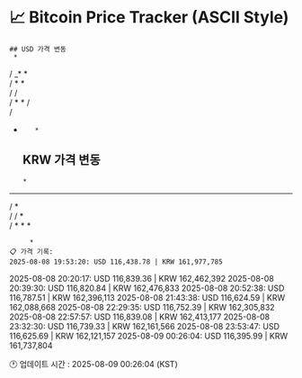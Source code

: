 # 📈 Bitcoin Price Tracker (ASCII Style)
    ## USD 가격 변동 
     *        
/ _*  *   
/    * *  
/   /     
/   *   * 
/         
/         
*        *
    ## KRW 가격 변동
      *       
 * *  *   
/    *    
/   /  *  
/   *   * 
*         
          
         *
    📋 가격 기록:
    2025-08-08 19:53:20: USD 116,438.78 | KRW 161,977,785
2025-08-08 20:20:17: USD 116,839.36 | KRW 162,462,392
2025-08-08 20:39:30: USD 116,820.84 | KRW 162,476,833
2025-08-08 20:52:38: USD 116,787.51 | KRW 162,396,113
2025-08-08 21:43:38: USD 116,624.59 | KRW 162,088,668
2025-08-08 22:29:35: USD 116,752.39 | KRW 162,305,832
2025-08-08 22:57:57: USD 116,839.08 | KRW 162,413,177
2025-08-08 23:32:30: USD 116,739.33 | KRW 162,161,566
2025-08-08 23:53:47: USD 116,625.69 | KRW 162,121,157
2025-08-09 00:26:04: USD 116,395.99 | KRW 161,737,804
    
🕐 업데이트 시간 : 2025-08-09 00:26:04 (KST)
